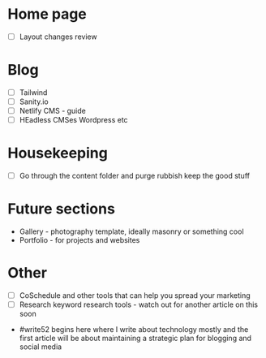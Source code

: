 # Home page
- [ ] Layout changes review 
# Blog
- [ ] Tailwind
- [ ] Sanity.io 
- [ ] Netlify CMS - guide
- [ ] HEadless CMSes Wordpress etc

# Housekeeping
- [ ] Go through the content folder and purge rubbish keep the good stuff 

# Future sections
* Gallery - photography template, ideally masonry or something cool
* Portfolio - for projects and websites

# Other
- [ ] CoSchedule and other tools that can help you spread your marketing
- [ ] Research keyword research tools - watch out for another article on this soon

- #write52 begins here where I write about technology mostly and the first article will be about maintaining a strategic plan for blogging and social media